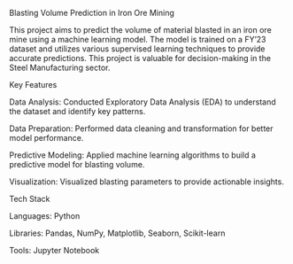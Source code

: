 Blasting Volume Prediction in Iron Ore Mining

This project aims to predict the volume of material blasted in an iron ore mine using a machine learning model. The model is trained on a FY’23 dataset and utilizes various supervised learning techniques to provide accurate predictions. This project is valuable for decision-making in the Steel Manufacturing sector.

Key Features

Data Analysis: Conducted Exploratory Data Analysis (EDA) to understand the dataset and identify key patterns.

Data Preparation: Performed data cleaning and transformation for better model performance.

Predictive Modeling: Applied machine learning algorithms to build a predictive model for blasting volume.

Visualization: Visualized blasting parameters to provide actionable insights.


Tech Stack

Languages: Python

Libraries: Pandas, NumPy, Matplotlib, Seaborn, Scikit-learn

Tools: Jupyter Notebook
